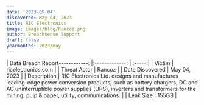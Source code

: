 ```yaml
---
date: '2023-05-04'
discovered: May 04, 2023
title: RIC Electronics
image: images/blog/Rancoz.png
author: Breachsense Support
draft: false
yearmonths: 2023/may
---
```


| Data Breach Report------------:     |:-------------:    | :-----:|
| Victim      | ricelectronics.com      | 
| Threat Actor      | Rancoz      | 
| Date Discovered      | May 04, 2023      | 
| Description      | RIC Electronics Ltd. designs and manufactures leading-edge power conversion products, such as battery chargers, DC and AC uninterruptible power supplies (UPS), inverters and transformers for the mining, pulp & paper, utility, communications.      | 
| Leak Size      | 155GB      | 

